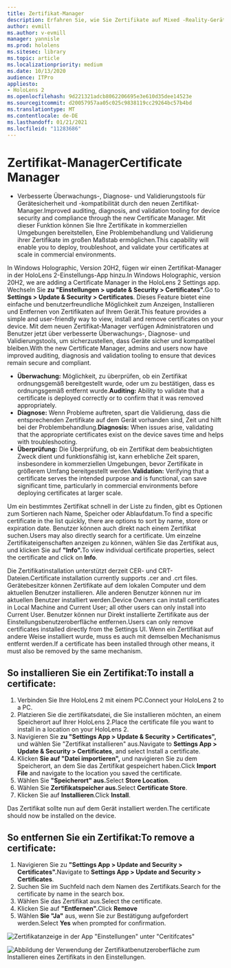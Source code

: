 ```yaml
---
title: Zertifikat-Manager
description: Erfahren Sie, wie Sie Zertifikate auf Mixed -Reality-Geräten von HoloLens 2 manuell installieren, verwalten und entfernen.
author: evmill
ms.author: v-evmill
manager: yannisle
ms.prod: hololens
ms.sitesec: library
ms.topic: article
ms.localizationpriority: medium
ms.date: 10/13/2020
audience: ITPro
appliesto:
- HoloLens 2
ms.openlocfilehash: 9d221321adcb8062206695e3e610d35dee14523e
ms.sourcegitcommit: d20057957aa05c025c9838119cc29264bc57b4bd
ms.translationtype: MT
ms.contentlocale: de-DE
ms.lasthandoff: 01/21/2021
ms.locfileid: "11283686"
---
```

# <span data-ttu-id="7d411-103">Zertifikat-Manager</span><span class="sxs-lookup"><span data-stu-id="7d411-103">Certificate Manager</span></span>

- <span data-ttu-id="7d411-104">Verbesserte Überwachungs-, Diagnose- und Validierungstools für Gerätesicherheit und -kompatibilität durch den neuen Zertifikat-Manager.</span><span class="sxs-lookup"><span data-stu-id="7d411-104">Improved auditing, diagnosis, and validation tooling for device security and compliance through the new Certificate Manager.</span></span> <span data-ttu-id="7d411-105">Mit dieser Funktion können Sie Ihre Zertifikate in kommerziellen Umgebungen bereitstellen, Eine Problembehandlung und Validierung ihrer Zertifikate im großen Maßstab ermöglichen.</span><span class="sxs-lookup"><span data-stu-id="7d411-105">This capability will enable you to deploy, troubleshoot, and validate your certificates at scale in commercial environments.</span></span>

<span data-ttu-id="7d411-106">In Windows Holographic, Version 20H2, fügen wir einen Zertifikat-Manager in der HoloLens 2-Einstellungs-App hinzu.</span><span class="sxs-lookup"><span data-stu-id="7d411-106">In Windows Holographic, version 20H2, we are adding a Certificate Manager in the HoloLens 2 Settings app.</span></span> <span data-ttu-id="7d411-107">Wechseln Sie **zu "Einstellungen > update & Security > Certificates".**</span><span class="sxs-lookup"><span data-stu-id="7d411-107">Go to **Settings > Update & Security > Certificates**.</span></span> <span data-ttu-id="7d411-108">Dieses Feature bietet eine einfache und benutzerfreundliche Möglichkeit zum Anzeigen, Installieren und Entfernen von Zertifikaten auf Ihrem Gerät.</span><span class="sxs-lookup"><span data-stu-id="7d411-108">This feature provides a simple and user-friendly way to view, install and remove certificates on your device.</span></span> <span data-ttu-id="7d411-109">Mit dem neuen Zertifikat-Manager verfügen Administratoren und Benutzer jetzt über verbesserte Überwachungs-, Diagnose- und Validierungstools, um sicherzustellen, dass Geräte sicher und kompatibel bleiben.</span><span class="sxs-lookup"><span data-stu-id="7d411-109">With the new Certificate Manager, admins and users now have improved auditing, diagnosis and validation tooling to ensure that devices remain secure and compliant.</span></span> 

-   <span data-ttu-id="7d411-110">**Überwachung:** Möglichkeit, zu überprüfen, ob ein Zertifikat ordnungsgemäß bereitgestellt wurde, oder um zu bestätigen, dass es ordnungsgemäß entfernt wurde.</span><span class="sxs-lookup"><span data-stu-id="7d411-110">**Auditing:** Ability to validate that a certificate is deployed correctly or to confirm that it was removed appropriately.</span></span> 
-   <span data-ttu-id="7d411-111">**Diagnose:** Wenn Probleme auftreten, spart die Validierung, dass die entsprechenden Zertifikate auf dem Gerät vorhanden sind, Zeit und hilft bei der Problembehandlung.</span><span class="sxs-lookup"><span data-stu-id="7d411-111">**Diagnosis:** When issues arise, validating that the appropriate certificates exist on the device saves time and helps with troubleshooting.</span></span> 
-   <span data-ttu-id="7d411-112">**Überprüfung:** Die Überprüfung, ob ein Zertifikat dem beabsichtigten Zweck dient und funktionsfähig ist, kann erhebliche Zeit sparen, insbesondere in kommerziellen Umgebungen, bevor Zertifikate in größerem Umfang bereitgestellt werden.</span><span class="sxs-lookup"><span data-stu-id="7d411-112">**Validation:** Verifying that a certificate serves the intended purpose and is functional, can save significant time, particularly in commercial environments before deploying certificates at larger scale.</span></span>

<span data-ttu-id="7d411-113">Um ein bestimmtes Zertifikat schnell in der Liste zu finden, gibt es Optionen zum Sortieren nach Name, Speicher oder Ablaufdatum.</span><span class="sxs-lookup"><span data-stu-id="7d411-113">To find a specific certificate in the list quickly, there are options to sort by name, store or expiration date.</span></span> <span data-ttu-id="7d411-114">Benutzer können auch direkt nach einem Zertifikat suchen.</span><span class="sxs-lookup"><span data-stu-id="7d411-114">Users may also directly search for a certificate.</span></span> <span data-ttu-id="7d411-115">Um einzelne Zertifikateigenschaften anzeigen zu können, wählen Sie das Zertifikat aus, und klicken Sie auf **"Info".**</span><span class="sxs-lookup"><span data-stu-id="7d411-115">To view individual certificate properties, select the certificate and click on **Info**.</span></span> 

<span data-ttu-id="7d411-116">Die Zertifikatinstallation unterstützt derzeit CER- und CRT-Dateien.</span><span class="sxs-lookup"><span data-stu-id="7d411-116">Certificate installation currently supports .cer and .crt files.</span></span> <span data-ttu-id="7d411-117">Gerätebesitzer können Zertifikate auf dem lokalen Computer und dem aktuellen Benutzer installieren.  Alle anderen Benutzer können nur im aktuellen Benutzer installiert werden.</span><span class="sxs-lookup"><span data-stu-id="7d411-117">Device Owners can install certificates in Local Machine and Current User;  all other users can only install into Current User.</span></span> <span data-ttu-id="7d411-118">Benutzer können nur Direkt installierte Zertifikate aus der Einstellungsbenutzeroberfläche entfernen.</span><span class="sxs-lookup"><span data-stu-id="7d411-118">Users can only remove certificates installed directly from the Settings UI.</span></span> <span data-ttu-id="7d411-119">Wenn ein Zertifikat auf andere Weise installiert wurde, muss es auch mit demselben Mechanismus entfernt werden.</span><span class="sxs-lookup"><span data-stu-id="7d411-119">If a certificate has been installed through other means, it must also be removed by the same mechanism.</span></span>

## <span data-ttu-id="7d411-120">So installieren Sie ein Zertifikat:</span><span class="sxs-lookup"><span data-stu-id="7d411-120">To install a certificate:</span></span> 

1.  <span data-ttu-id="7d411-121">Verbinden Sie Ihre HoloLens 2 mit einem PC.</span><span class="sxs-lookup"><span data-stu-id="7d411-121">Connect your HoloLens 2 to a PC.</span></span>
1.  <span data-ttu-id="7d411-122">Platzieren Sie die zertifikatsdatei, die Sie installieren möchten, an einem Speicherort auf Ihrer HoloLens 2.</span><span class="sxs-lookup"><span data-stu-id="7d411-122">Place the certificate file you want to install in a location on your HoloLens 2.</span></span>
1.  <span data-ttu-id="7d411-123">Navigieren Sie **zu "Settings App > Update & Security > Certificates",** und wählen Sie "Zertifikat installieren" aus.</span><span class="sxs-lookup"><span data-stu-id="7d411-123">Navigate to **Settings App > Update & Security > Certificates**, and select Install a certificate.</span></span>
1.  <span data-ttu-id="7d411-124">Klicken **Sie auf "Datei importieren",** und navigieren Sie zu dem Speicherort, an dem Sie das Zertifikat gespeichert haben.</span><span class="sxs-lookup"><span data-stu-id="7d411-124">Click **Import File** and navigate to the location you saved the certificate.</span></span>
1.  <span data-ttu-id="7d411-125">Wählen Sie **"Speicherort" aus.**</span><span class="sxs-lookup"><span data-stu-id="7d411-125">Select **Store Location**.</span></span>
1.  <span data-ttu-id="7d411-126">Wählen Sie **Zertifikatspeicher aus.**</span><span class="sxs-lookup"><span data-stu-id="7d411-126">Select **Certificate Store**.</span></span>
1.  <span data-ttu-id="7d411-127">Klicken Sie auf **Installieren**.</span><span class="sxs-lookup"><span data-stu-id="7d411-127">Click **Install**.</span></span>

<span data-ttu-id="7d411-128">Das Zertifikat sollte nun auf dem Gerät installiert werden.</span><span class="sxs-lookup"><span data-stu-id="7d411-128">The certificate should now be installed on the device.</span></span>

## <span data-ttu-id="7d411-129">So entfernen Sie ein Zertifikat:</span><span class="sxs-lookup"><span data-stu-id="7d411-129">To remove a certificate:</span></span> 
1. <span data-ttu-id="7d411-130">Navigieren Sie zu **"Settings App > Update and Security > Certificates".**</span><span class="sxs-lookup"><span data-stu-id="7d411-130">Navigate to **Settings App > Update and Security > Certificates**.</span></span>
1. <span data-ttu-id="7d411-131">Suchen Sie im Suchfeld nach dem Namen des Zertifikats.</span><span class="sxs-lookup"><span data-stu-id="7d411-131">Search for the certificate by name in the search box.</span></span>
1. <span data-ttu-id="7d411-132">Wählen Sie das Zertifikat aus.</span><span class="sxs-lookup"><span data-stu-id="7d411-132">Select the certificate.</span></span>
1. <span data-ttu-id="7d411-133">Klicken Sie auf **"Entfernen".**</span><span class="sxs-lookup"><span data-stu-id="7d411-133">Click **Remove**</span></span>
1. <span data-ttu-id="7d411-134">Wählen **Sie "Ja"** aus, wenn Sie zur Bestätigung aufgefordert werden.</span><span class="sxs-lookup"><span data-stu-id="7d411-134">Select **Yes** when prompted for confirmation.</span></span>


![Zertifikatanzeige in der App "Einstellungen" unter "Ceritifcates"](images/certificate-viewer-device.jpg)

![Abbildung der Verwendung der Zertifikatbenutzeroberfläche zum Installieren eines Zertifikats in den Einstellungen.](images/certificate-device-install.jpg)
